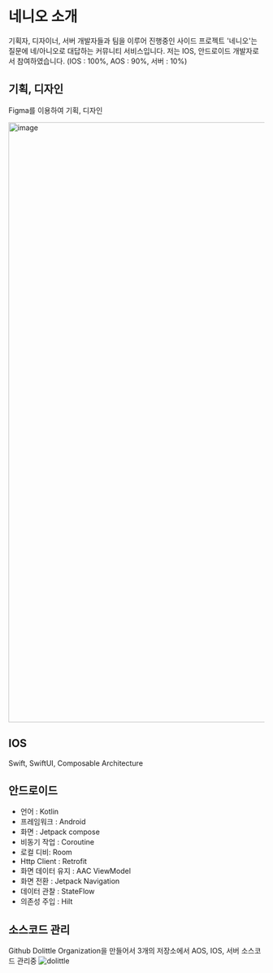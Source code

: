 # 네니오 소개
기획자, 디자이너, 서버 개발자들과 팀을 이루어 진행중인 사이드 프로젝트 '네니오'는 질문에 네/아니오로 대답하는 커뮤니티 서비스입니다. 저는 IOS, 안드로이드 개발자로서 참여하였습니다. (IOS : 100%, AOS : 90%, 서버 : 10%)

## 기획, 디자인

Figma를 이용하여 기획, 디자인

<img width="1181" alt="image" src="https://github.com/yeon1216/introduce/assets/37677444/2d0a6764-662c-4852-b871-ecfe1e702532">




## IOS
Swift, SwiftUI, Composable Architecture

## 안드로이드
- 언어 : Kotlin
- 프레임워크 : Android
- 화면 : Jetpack compose
- 비동기 작업 : Coroutine
- 로컬 디비: Room
- Http Client : Retrofit
- 화면 데이터 유지 : AAC ViewModel
- 화면 전환 : Jetpack Navigation
- 데이터 관찰 : StateFlow
- 의존성 주입 : Hilt

## 소스코드 관리
Github Dolittle Organization을 만들어서 3개의 저장소에서 AOS, IOS, 서버 소스코드 관리중
![dolittle](https://github.com/yeon1216/introduce/assets/37677444/5f7c5672-c26f-4713-acf7-d11a20180d5b)
